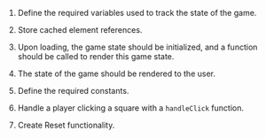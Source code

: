 1. Define the required variables used to track the state of the game.

2. Store cached element references.

3. Upon loading, the game state should be initialized, and a function should
   be called to render this game state.

4. The state of the game should be rendered to the user.

5. Define the required constants.

6. Handle a player clicking a square with a `handleClick` function.

7. Create Reset functionality.
